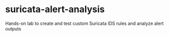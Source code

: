 # suricata-alert-analysis
Hands-on lab to create and test custom Suricata IDS rules and analyze alert outputs
